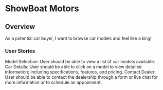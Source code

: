 # ShowBoat Motors 

## Overview
As a potential car buyer, I want to browse car models and feel like a king!
### User Stories 
Model Selection: User should be able to view a list of car models available.
Car Details: User should be able to click on a model to view detailed information; including specifications, features, and pricing. 
Contact Dealer: User should be able to contact the dealership through a form or live chat for more information or to schedule an appoinment. 
###